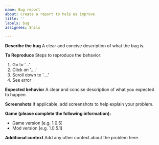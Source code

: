 ```yaml
---
name: Bug report
about: Create a report to help us improve
title: ''
labels: bug
assignees: Shilo

---
```


**Describe the bug**
A clear and concise description of what the bug is.

**To Reproduce**
Steps to reproduce the behavior:
1. Go to '...'
2. Click on '....'
3. Scroll down to '....'
4. See error

**Expected behavior**
A clear and concise description of what you expected to happen.

**Screenshots**
If applicable, add screenshots to help explain your problem.

**Game (please complete the following information):**
 - Game version [e.g. 1.0.5]
 - Mod version [e.g. 1.0.5.1]

**Additional context**
Add any other context about the problem here.
